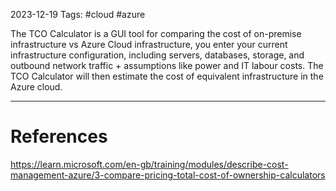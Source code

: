 2023-12-19
Tags: #cloud #azure

The TCO Calculator is a GUI tool for comparing the cost of on-premise infrastructure vs Azure Cloud infrastructure, you enter your current infrastructure configuration, including servers, databases, storage, and outbound network traffic + assumptions like power and IT labour costs. The TCO Calculator will then estimate the cost of equivalent infrastructure in the Azure cloud.

---
# References

https://learn.microsoft.com/en-gb/training/modules/describe-cost-management-azure/3-compare-pricing-total-cost-of-ownership-calculators